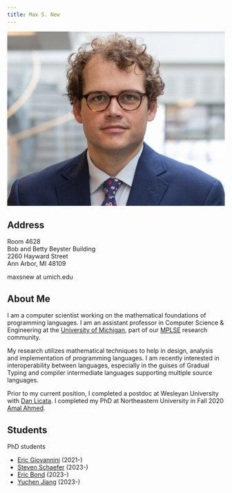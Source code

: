 ```yaml
---
title: Max S. New
---
```


<div><img src="/img/max_new2.jpg" id="selfportrait"></img></div>

## Address

Room 4628\
Bob and Betty Beyster Building\
2260 Hayward Street\
Ann Arbor, MI 48109

maxsnew at umich.edu

## About Me

I am a computer scientist working on the mathematical foundations of
programming languages. I am an assistant professor in Computer Science
& Engineering at the [University of Michigan][umich], part of our
[MPLSE][mplse] research community.

My research utilizes mathematical techniques to help in design,
analysis and implementation of programming languages. I am recently
interested in interoperability between languages, especially in the
guises of Gradual Typing and compiler intermediate languages
supporting multiple source languages.

Prior to my current position, I completed a postdoc at Wesleyan
University with [Dan Licata][dan]. I completed my PhD at Northeastern
University in Fall 2020 [Amal Ahmed][amal].

## Students

PhD students

- [Eric Giovannini][ericg] (2021-)
- [Steven Schaefer][stschaef] (2023-)
- [Eric Bond][ericb] (2023-)
- [Yuchen Jiang][lighght] (2023-)

[ericg]: http://www-personal.umich.edu/~ericgio/index.html
[ericb]: https://externalhom.com/
[stschaef]: https://stevenschaefer.net/
[lighght]: https://lighghteeloo.github.io/

[amal]: http://www.ccs.neu.edu/home/amal/
[robby]: http://www.eecs.northwestern.edu/~robby/
[dan]: https://dlicata.wescreates.wesleyan.edu/
[umich]: https://cse.engin.umich.edu/
[mplse]: http://mplse.org/
[github]: https://github.com/maxsnew
